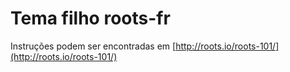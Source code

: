 # Tema filho roots-fr

Instruções podem ser encontradas em [http://roots.io/roots-101/](http://roots.io/roots-101/)

